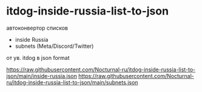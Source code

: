 # itdog-inside-russia-list-to-json
автоконвертор списков
- inside Russia
- subnets (Meta/Discord/Twitter)

от ув. itdog в json format

https://raw.githubusercontent.com/Nocturnal-ru/itdog-inside-russia-list-to-json/main/inside-russia.json
https://raw.githubusercontent.com/Nocturnal-ru/itdog-inside-russia-list-to-json/main/subnets.json

